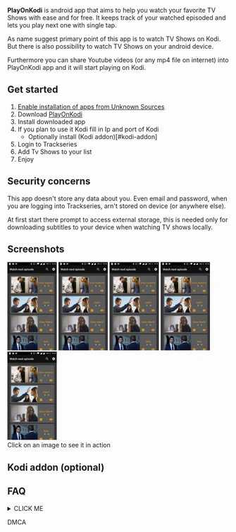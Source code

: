 <script src="https://code.jquery.com/jquery-3.3.1.slim.min.js"></script>
<script src="assets/js/simple-lightbox.min.js"></script>
<script src="assets/js/index.js"></script>


**PlayOnKodi** is android app that aims to help you watch your favorite TV Shows with ease and for free.
It keeps track of your watched episoded and lets you play next one with single tap.

As name suggest primary point of this app is to watch TV Shows on Kodi. 
But there is also possibility to watch TV Shows on your android device.

Furthermore you can share Youtube videos (or any mp4 file on internet) into PlayOnKodi app and it will start playing on Kodi.

## Get started
1. [Enable installation of apps from Unknown Sources](https://www.applivery.com/docs/troubleshooting/android-unknown-sources)
2. Download [PlayOnKodi](play-on-kodi-update-server.herokuapp.com/download/latest/sk.p1ro.playonkodi)
3. Install downloaded app
4. If you plan to use it Kodi fill in Ip and port of Kodi
	* Optionally install (Kodi addon)[#kodi-addon]
5. Login to Trackseries
6. Add Tv Shows to your list
7. Enjoy
	
## Security concerns
This app doesn't store any data about you.
Even email and password, when you are logging into Trackseries, arn't stored on device (or anywhere else).

At first start there prompt to access external storage, this is needed only for downloading subtitles to your device when watching TV shows locally.

## Screenshots
<div class="gallery">
	<a href="assets/images/1.jpg"><img src="assets/images/thumb/1.jpg" alt=""></a>
	<a href="assets/images/1.jpg"><img src="assets/images/thumb/1.jpg" alt=""></a>
	<a href="assets/images/1.jpg"><img src="assets/images/thumb/1.jpg" alt=""></a>
	<a href="assets/images/1.jpg"><img src="assets/images/thumb/1.jpg" alt=""></a>
	<a href="assets/images/1.jpg"><img src="assets/images/thumb/1.jpg" alt=""></a>
	<div class="clearing"></div>
	<div class="caption">
		Click on an image to see it in action
	</div>
</div>

## Kodi addon (optional)

## FAQ

<details><summary>CLICK ME</summary>
<p>

#### yes, even hidden code blocks!

```python
print("hello world!")
```

</p>
</details>

DMCA